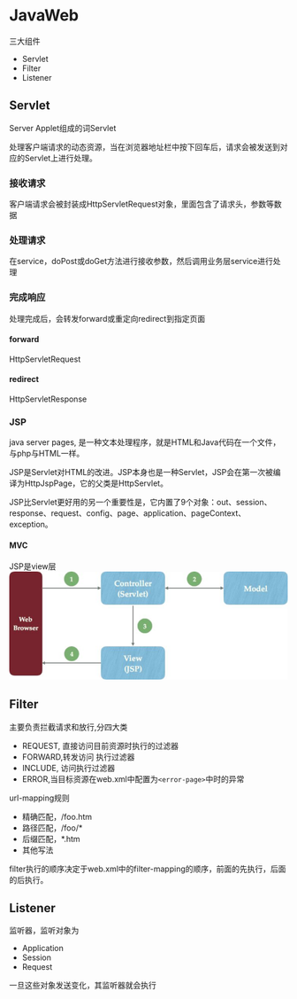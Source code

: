 # JavaWeb

三大组件

- Servlet
- Filter
- Listener

## Servlet

Server Applet组成的词Servlet

处理客户端请求的动态资源，当在浏览器地址栏中按下回车后，请求会被发送到对应的Servlet上进行处理。

### 接收请求

客户端请求会被封装成HttpServletRequest对象，里面包含了请求头，参数等数据

### 处理请求

在service，doPost或doGet方法进行接收参数，然后调用业务层service进行处理

### 完成响应

处理完成后，会转发forward或重定向redirect到指定页面

#### forward

HttpServletRequest

#### redirect

HttpServletResponse


### JSP

java server pages, 是一种文本处理程序，就是HTML和Java代码在一个文件，与php与HTML一样。

JSP是Servlet对HTML的改进。JSP本身也是一种Servlet，JSP会在第一次被编译为HttpJspPage，它的父类是HttpServlet。

JSP比Servlet更好用的另一个重要性是，它内置了9个对象：out、session、response、request、config、page、application、pageContext、exception。

#### MVC
JSP是view层
![](./images/java-web-mvc.jpg)



## Filter

主要负责拦截请求和放行,分四大类
- REQUEST, 直接访问目前资源时执行的过滤器
- FORWARD,转发访问 执行过滤器
- INCLUDE, 访问执行过滤器
- ERROR,当目标资源在web.xml中配置为`<error-page>`中时的异常

url-mapping规则

- 精确匹配，/foo.htm
- 路径匹配，/foo/*
- 后缀匹配，*.htm
- 其他写法

filter执行的顺序决定于web.xml中的filter-mapping的顺序，前面的先执行，后面的后执行。

## Listener

监听器，监听对象为

- Application
- Session
- Request

一旦这些对象发送变化，其监听器就会执行


